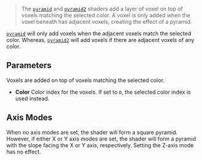 > The [`pyramid`](pyramid/) and [`pyramid2`](pyramid2/) shaders add a layer of voxel on top of voxels matching the selected color. A voxel is only added when the voxel beneath has adjacent voxels, creating the effect of a pyramid.

[`pyramid`](pyramid/) will only add voxels when the adjacent voxels match the selected color. Whereas, [`pyramid2`](pyramid2/) will add voxels if there are adjacent voxels of any color.

## Parameters

Voxels are added on top of voxels matching the selected color.

- **Color** Color index for the voxels. If set to `0`, the selected color index is used instead. 

## Axis Modes

When no axis modes are set, the shader will form a square pyramid. However, if either X or Y axis modes are set, the shader will form a pyramid with the slope facing the X or Y axis, respectively. Setting the Z-axis mode has no effect.
